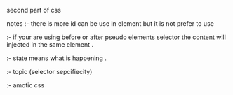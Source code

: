 second part of css 

notes :- there is more id can be use in element but it is not prefer to use

:-  if your are using before or after pseudo elements selector the content will injected in the same element .

:- state means what is happening .

:- topic (selector sepcifiecity) 

:- amotic css 

